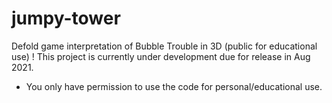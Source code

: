# jumpy-tower
Defold game interpretation of Bubble Trouble in 3D (public for educational use)
! This project is currently under development due for release in Aug 2021.
- You only have permission to use the code for personal/educational use.
